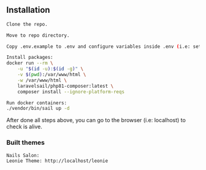 ## Installation

```sh
Clone the repo.

Move to repo directory.

Copy .env.example to .env and configure variables inside .env (i.e: set the APP_URL to http://localhost)

Install packages:
docker run --rm \
    -u "$(id -u):$(id -g)" \
    -v $(pwd):/var/www/html \
    -w /var/www/html \
    laravelsail/php81-composer:latest \
    composer install --ignore-platform-reqs

Run docker containers:
./vendor/bin/sail up -d
```

After done all steps above, you can go to the browser (i.e: localhost) to check is alive.

### Built themes

```sh
Nails Salon:
Leonie Theme: http://localhost/leonie
```

